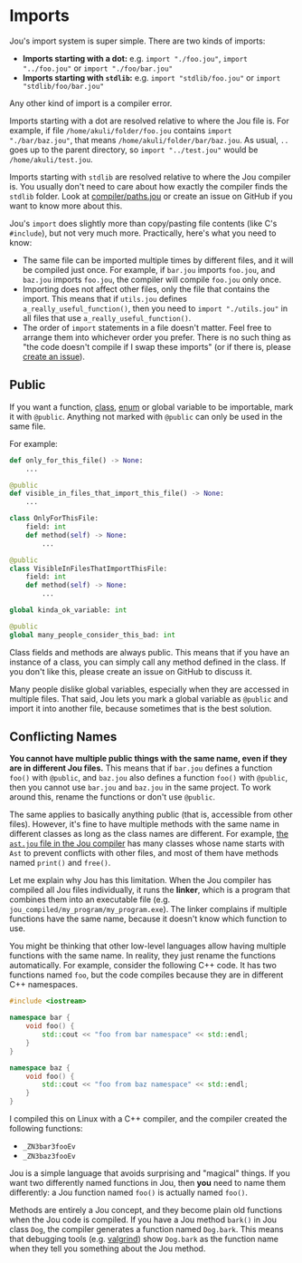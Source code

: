 # Imports

Jou's import system is super simple.
There are two kinds of imports:
- **Imports starting with a dot:** e.g. `import "./foo.jou"`, `import "../foo.jou"` or `import "./foo/bar.jou"`
- **Imports starting with `stdlib`:** e.g. `import "stdlib/foo.jou"` or `import "stdlib/foo/bar.jou"`

Any other kind of import is a compiler error.

Imports starting with a dot are resolved relative to where the Jou file is.
For example, if file `/home/akuli/folder/foo.jou` contains `import "./bar/baz.jou"`,
that means `/home/akuli/folder/bar/baz.jou`.
As usual, `..` goes up to the parent directory,
so `import "../test.jou"` would be `/home/akuli/test.jou`.

Imports starting with `stdlib` are resolved relative to where the Jou compiler is.
You usually don't need to care about how exactly the compiler finds the `stdlib` folder.
Look at [compiler/paths.jou](../compiler/paths.jou)
or create an issue on GitHub if you want to know more about this.

Jou's `import` does slightly more than copy/pasting file contents (like C's `#include`),
but not very much more.
Practically, here's what you need to know:
- The same file can be imported multiple times by different files,
    and it will be compiled just once.
    For example, if `bar.jou` imports `foo.jou`, and `baz.jou` imports `foo.jou`,
    the compiler will compile `foo.jou` only once.
- Importing does not affect other files, only the file that contains the import.
    This means that if `utils.jou` defines `a_really_useful_function()`,
    then you need to `import "./utils.jou"` in all files that use `a_really_useful_function()`.
- The order of `import` statements in a file doesn't matter.
    Feel free to arrange them into whichever order you prefer.
    There is no such thing as "the code doesn't compile if I swap these imports"
    (or if there is, please [create an issue](https://github.com/Akuli/jou/issues/new)).


## Public

If you want a function, [class](classes.md), [enum](enums.md) or global variable to be importable,
mark it with `@public`.
Anything not marked with `@public` can only be used in the same file.

For example:

```python
def only_for_this_file() -> None:
    ...

@public
def visible_in_files_that_import_this_file() -> None:
    ...

class OnlyForThisFile:
    field: int
    def method(self) -> None:
        ...

@public
class VisibleInFilesThatImportThisFile:
    field: int
    def method(self) -> None:
        ...

global kinda_ok_variable: int

@public
global many_people_consider_this_bad: int
```

Class fields and methods are always public.
This means that if you have an instance of a class,
you can simply call any method defined in the class.
If you don't like this, please create an issue on GitHub to discuss it.

Many people dislike global variables, especially when they are accessed in multiple files.
That said, Jou lets you mark a global variable as `@public` and import it into another file,
because sometimes that is the best solution.


## Conflicting Names

**You cannot have multiple public things with the same name, even if they are in different Jou files.**
This means that if `bar.jou` defines a function `foo()` with `@public`,
and `baz.jou` also defines a function `foo()` with `@public`,
then you cannot use `bar.jou` and `baz.jou` in the same project.
To work around this, rename the functions or don't use `@public`.

The same applies to basically anything public (that is, accessible from other files).
However, it's fine to have multiple methods with the same name in different classes
as long as the class names are different.
For example, [the `ast.jou` file in the Jou compiler](../compiler/ast.jou)
has many classes whose name starts with `Ast` to prevent conflicts with other files,
and most of them have methods named `print()` and `free()`.

Let me explain why Jou has this limitation.
When the Jou compiler has compiled all Jou files individually,
it runs the **linker**, which is a program that combines them into an executable file
(e.g. `jou_compiled/my_program/my_program.exe`).
The linker complains if multiple functions have the same name,
because it doesn't know which function to use.

You might be thinking that other low-level languages allow having multiple functions with the same name.
In reality, they just rename the functions automatically.
For example, consider the following C++ code.
It has two functions named `foo`,
but the code compiles because they are in different C++ namespaces.

```c++
#include <iostream>

namespace bar {
    void foo() {
        std::cout << "foo from bar namespace" << std::endl;
    }
}

namespace baz {
    void foo() {
        std::cout << "foo from baz namespace" << std::endl;
    }
}
```

I compiled this on Linux with a C++ compiler, and the compiler created the following functions:
- `_ZN3bar3fooEv`
- `_ZN3baz3fooEv`

Jou is a simple language that avoids surprising and "magical" things.
If you want two differently named functions in Jou, then **you** need to name them differently:
a Jou function named `foo()` is actually named `foo()`.

Methods are entirely a Jou concept, and they become plain old functions when the Jou code is compiled.
If you have a Jou method `bark()` in Jou class `Dog`,
the compiler generates a function named `Dog.bark`.
This means that debugging tools (e.g. [valgrind](ub.md#crashing-and-valgrind))
show `Dog.bark` as the function name when they tell you something about the Jou method.
